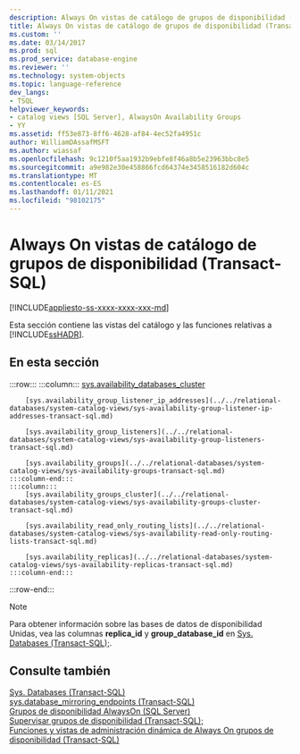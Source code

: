 ```yaml
---
description: Always On vistas de catálogo de grupos de disponibilidad (Transact-SQL)
title: Always On vistas de catálogo de grupos de disponibilidad (Transact-SQL) | Microsoft Docs
ms.custom: ''
ms.date: 03/14/2017
ms.prod: sql
ms.prod_service: database-engine
ms.reviewer: ''
ms.technology: system-objects
ms.topic: language-reference
dev_langs:
- TSQL
helpviewer_keywords:
- catalog views [SQL Server], AlwaysOn Availability Groups
- YY
ms.assetid: ff53e873-8ff6-4628-af84-4ec52fa4951c
author: WilliamDAssafMSFT
ms.author: wiassaf
ms.openlocfilehash: 9c1210f5aa1932b9ebfe8f46a8b5e23963bbc8e5
ms.sourcegitcommit: a9e982e30e458866fcd64374e3458516182d604c
ms.translationtype: MT
ms.contentlocale: es-ES
ms.lasthandoff: 01/11/2021
ms.locfileid: "98102175"
---
```

# <a name="always-on-availability-groups-catalog-views-transact-sql"></a>Always On vistas de catálogo de grupos de disponibilidad (Transact-SQL)
[!INCLUDE[appliesto-ss-xxxx-xxxx-xxx-md](../../includes/appliesto-ss-xxxx-xxxx-xxx-md.md)]

  Esta sección contiene las vistas del catálogo y las funciones relativas a [!INCLUDE[ssHADR](../../includes/sshadr-md.md)].  
  
## <a name="in-this-section"></a>En esta sección  

:::row:::
    :::column:::
        [sys.availability_databases_cluster](../../relational-databases/system-catalog-views/sys-availability-databases-cluster-transact-sql.md)

        [sys.availability_group_listener_ip_addresses](../../relational-databases/system-catalog-views/sys-availability-group-listener-ip-addresses-transact-sql.md)

        [sys.availability_group_listeners](../../relational-databases/system-catalog-views/sys-availability-group-listeners-transact-sql.md)

        [sys.availability_groups](../../relational-databases/system-catalog-views/sys-availability-groups-transact-sql.md)
    :::column-end:::
    :::column:::
        [sys.availability_groups_cluster](../../relational-databases/system-catalog-views/sys-availability-groups-cluster-transact-sql.md)

        [sys.availability_read_only_routing_lists](../../relational-databases/system-catalog-views/sys-availability-read-only-routing-lists-transact-sql.md)

        [sys.availability_replicas](../../relational-databases/system-catalog-views/sys-availability-replicas-transact-sql.md)
    :::column-end:::
:::row-end:::
  
> [!NOTE]  
> Para obtener información sobre las bases de datos de disponibilidad Unidas, vea las columnas **replica_id** y **group_database_id** en [Sys. Databases (Transact-SQL);](../../relational-databases/system-catalog-views/sys-databases-transact-sql.md).  
  
## <a name="see-also"></a>Consulte también  
 [Sys. Databases (Transact-SQL)](sys-databases-transact-sql.md)   
 [sys.database_mirroring_endpoints (Transact-SQL)](sys-database-mirroring-endpoints-transact-sql.md)   
 [Grupos de disponibilidad AlwaysOn (SQL Server)](../../database-engine/availability-groups/windows/always-on-availability-groups-sql-server.md)   
 [Supervisar grupos de disponibilidad (Transact-SQL);](../../database-engine/availability-groups/windows/monitor-availability-groups-transact-sql.md)   
 [Funciones y vistas de administración dinámica de Always On grupos de disponibilidad (Transact-SQL)](../system-dynamic-management-views/always-on-availability-groups-dynamic-management-views-functions.md)  
  
  
